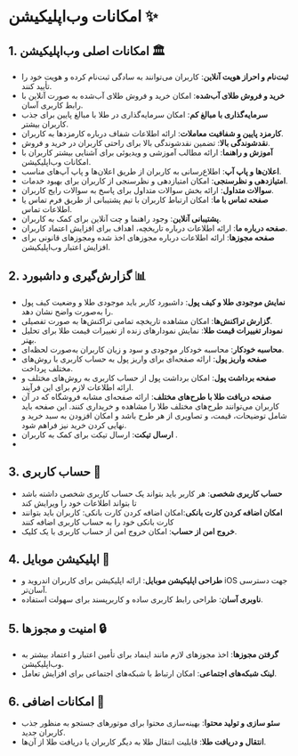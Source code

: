 
# امکانات وب‌اپلیکیشن ✨

## 1. امکانات اصلی وب‌اپلیکیشن 🏛️
- **ثبت‌نام و احراز هویت آنلاین**: کاربران می‌توانند به سادگی ثبت‌نام کرده و هویت خود را تأیید کنند.
- **خرید و فروش طلای آب‌شده**: امکان خرید و فروش طلای آب‌شده به صورت آنلاین با رابط کاربری آسان.
- **سرمایه‌گذاری با مبالغ کم**: امکان سرمایه‌گذاری در طلا با مبالغ پایین برای جذب کاربران بیشتر.
- **کارمزد پایین و شفافیت معاملات**: ارائه اطلاعات شفاف درباره کارمزدها به کاربران.
- **نقدشوندگی بالا**: تضمین نقدشوندگی بالا برای راحتی کاربران در خرید و فروش.
- **آموزش و راهنما**: ارائه مطالب آموزشی و ویدیوئی برای آشنایی بیشتر کاربران با امکانات وب‌اپلیکیشن.
- **اعلان‌ها و پاپ آپ**: اطلاع‌رسانی به کاربران از طریق اعلان‌ها و پاپ آپ‌های مناسب.
- **امتیازدهی و نظرسنجی**: امکان امتیازدهی و نظرسنجی از کاربران برای بهبود خدمات.
- **سوالات متداول**: ارائه بخش سوالات متداول برای پاسخ به سوالات رایج کاربران.
- **صفحه تماس با ما**: امکان ارتباط کاربران با تیم پشتیبانی از طریق فرم تماس یا اطلاعات تماس.
- **پشتیبانی آنلاین**: وجود راهنما و چت آنلاین برای کمک به کاربران.
- **صفحه درباره ما**: ارائه اطلاعات درباره تاریخچه، اهداف برای افزایش اعتماد کاربران.
- **صفحه مجوزها**: ارائه اطلاعات درباره مجوزهای اخذ شده ومجوزهای قانونی برای افزایش اعتبار وب‌اپلیکیشن.

## 2. گزارش‌گیری و داشبورد 📊
- **نمایش موجودی طلا و کیف پول**: داشبورد کاربر باید موجودی طلا و وضعیت کیف پول را به‌صورت واضح نشان دهد.
- **گزارش تراکنش‌ها**: امکان مشاهده تاریخچه تمامی تراکنش‌ها به صورت تفصیلی.
- **نمودار تغییرات قیمت طلا**: نمایش نمودارهای زنده از تغییرات قیمت طلا برای تحلیل بهتر.
- **محاسبه خودکار**: محاسبه خودکار موجودی و سود و زیان کاربران به‌صورت لحظه‌ای.
- **صفحه واریز پول**: ارائه صفحه‌ای برای واریز پول به حساب کاربری با روش‌های مختلف پرداخت.
- **صفحه برداشت پول**: امکان برداشت پول از حساب کاربری به روش‌های مختلف و ارائه اطلاعات لازم برای این فرآیند.
- **صفحه دریافت طلا با طرح‌های مختلف**: ارائه صفحه‌ای مشابه فروشگاه که در آن کاربران می‌توانند طرح‌های مختلف طلا را مشاهده و خریداری کنند. این صفحه باید شامل توضیحات، قیمت، و تصاویری از هر طرح باشد و امکان افزودن به سبد خرید و نهایی کردن خرید نیز فراهم شود.
- **ارسال تیکت**: ارسال تیکت برای کمک به کاربران .
- 
## 3. حساب کاربری 🔑
- **حساب کاربری شخصی**: هر کاربر باید بتواند یک حساب کاربری شخصی داشته باشد تا بتواند اطلاعات خود را ویرایش کند
- **امکان اضافه کردن کارت بانکی**:امکان اضافه کردن کارت بانکی: کاربران باید بتوانند کارت بانکی خود را به حساب کاربری اضافه کنند 
- **خروج امن از حساب**: امکان خروج امن از حساب کاربری با یک کلیک.

## 4. اپلیکیشن موبایل 📱
- **طراحی اپلیکیشن موبایل**: ارائه اپلیکیشن برای کاربران اندروید و iOS جهت دسترسی آسان‌تر.
- **ناوبری آسان**: طراحی رابط کاربری ساده و کاربرپسند برای سهولت استفاده.
  
## 5. امنیت و مجوزها 🔒
- **گرفتن مجوزها**: اخذ مجوزهای لازم مانند اینماد برای تأمین اعتبار و اعتماد بیشتر به وب‌اپلیکیشن.
- **لینک شبکه‌های اجتماعی**: امکان ارتباط با شبکه‌های اجتماعی برای افزایش تعامل.


## 6. امکانات اضافی 🌟
- **سئو سازی و تولید محتوا**: بهینه‌سازی محتوا برای موتورهای جستجو به منظور جذب کاربران جدید.
- **انتقال و دریافت طلا**: قابلیت انتقال طلا به دیگر کاربران یا دریافت طلا از آن‌ها.


